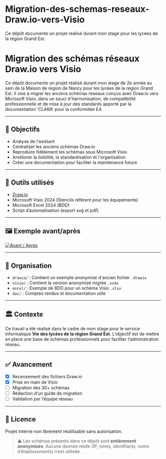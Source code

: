 # Migration-des-schemas-reseaux-Draw.io-vers-Visio
Ce dépôt documente un projet réalisé durant mon stage pour les lycées de la région Grand Est.

# Migration des schémas réseaux Draw.io vers Visio

Ce dépôt documente un projet réalisé durant mon stage de 2e année au sein de la Maison de région de Nancy pour les lycées de la région Grand Est. Il vise à migrer les anciens schémas réseaux conçus avec Draw.io vers Microsoft Visio, dans un souci d'harmonisation, de compatibilité professionnelle et de mise à jour des standards apporté par la documentation 'CLARA' pour la conformitée E4.

---

## 📌 Objectifs

- Analyse de l'existant
- Centraliser les anciens schémas Draw.io
- Reproduire fidèlement les schémas sous Microsoft Visio
- Améliorer la lisibilité, la standardisation et l'organisation
- Créer une documentation pour faciliter la maintenance future

---

## 🧰 Outils utilisés

- [Draw.io](https://app.diagrams.net/)
- Microsoft Visio 2024 (Stencils référent pour les équipements)
- Microsoft Excel 2024 (BDD)
- Script d’automatisation (export svg et pdf)

---

## 🖼️ Exemple avant/après

[![Avant / Après](./images/exemple-schema.png)](./images/exemple-schema.png)

---

## 📁 Organisation

- `drawio/` : Contient un exemple anonymisé d'ancien fichier `.drawio`
- `visio/` : Contient la version anonymisé migrée `.vsdx`
- `excel/` : Exemple de BDD pour un schéma Visio `.xlsx`
- `doc/` : Comptes rendus et documentation utile

---

## 🏛️ Contexte

Ce travail a été réalisé dans le cadre de mon stage pour le service informatique  **Vie des lycées de la région Grand Est**. L’objectif est de mettre en place une base de schémas professionnels pour faciliter l’administration réseau.

---

## ✅ Avancement

- [x] Recensement des fichiers Draw.io
- [x] Prise en main de Visio
- [ ] Migration des 30+ schémas
- [ ] Rédaction d’un guide de migration
- [ ] Validation par l’équipe réseau

---

## 📄 Licence

Projet interne non librement réutilisable sans autorisation.

> ⚠️ Les schémas présents dans ce dépôt sont **entièrement anonymisés**.
> Aucune donnée réelle (IP, noms, identifiants, noms d’établissements) n’est utilisée.


